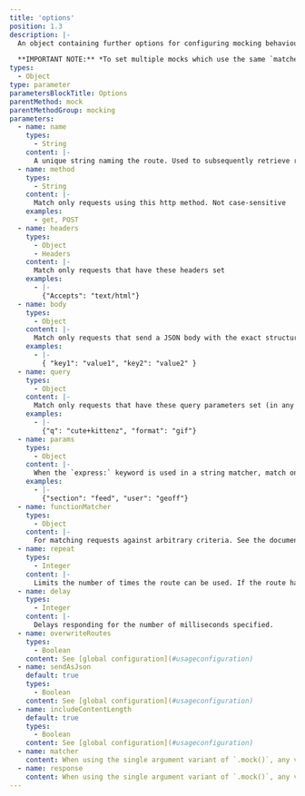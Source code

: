 ```yaml
---
title: 'options'
position: 1.3
description: |-
  An object containing further options for configuring mocking behaviour.

  **IMPORTANT NOTE:** *To set multiple mocks which use the same `matcher` but use some of the options below to match on different criteria e.g. different headers, you will also need to set `overwriteRoutes: false` in this options object*
types:
  - Object
type: parameter
parametersBlockTitle: Options
parentMethod: mock
parentMethodGroup: mocking
parameters:
  - name: name
    types:
      - String
    content: |-
      A unique string naming the route. Used to subsequently retrieve references to the calls handled by it
  - name: method
    types:
      - String
    content: |-
      Match only requests using this http method. Not case-sensitive
    examples:
      - get, POST
  - name: headers
    types:
      - Object
      - Headers
    content: |-
      Match only requests that have these headers set
    examples:
      - |-
        {"Accepts": "text/html"}
  - name: body
    types:
      - Object
    content: |-
      Match only requests that send a JSON body with the exact structure and properties as the one provided here.
    examples:
      - |-
        { "key1": "value1", "key2": "value2" }
  - name: query
    types:
      - Object
    content: |-
      Match only requests that have these query parameters set (in any order)
    examples:
      - |-
        {"q": "cute+kittenz", "format": "gif"}
  - name: params
    types:
      - Object
    content: |-
      When the `express:` keyword is used in a string matcher, match only requests with these express parameters
    examples:
      - |-
        {"section": "feed", "user": "geoff"}
  - name: functionMatcher
    types:
      - Object
    content: |-
      For matching requests against arbitrary criteria. See the documentation on [`Function` matchers](#api-mockingmock_matcher)
  - name: repeat
    types:
      - Integer
    content: |-
      Limits the number of times the route can be used. If the route has already been called `repeat` times, the call to `fetch()` will fall through to be handled by any other routes defined (which may eventually result in an error if nothing matches it)
  - name: delay
    types:
      - Integer
    content: |-
      Delays responding for the number of milliseconds specified.
  - name: overwriteRoutes
    types:
      - Boolean
    content: See [global configuration](#usageconfiguration)
  - name: sendAsJson
    default: true
    types:
      - Boolean
    content: See [global configuration](#usageconfiguration)
  - name: includeContentLength
    default: true
    types:
      - Boolean
    content: See [global configuration](#usageconfiguration)
  - name: matcher
    content: When using the single argument variant of `.mock()`, any valid matcher as [documented above](#usageapimock_matcher) can be assigned to the options object
  - name: response
    content: When using the single argument variant of `.mock()`, any valid response as [documented above](#usageapimock_response) can be assigned to the options object
---
```

